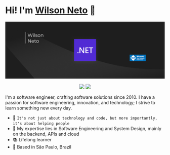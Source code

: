 # Hi! I'm [Wilson Neto](https://www.linkedin.com/in/wilsonnetobr/) 👋

![Capa Git](./cover.png)

<p align="center">
    <a href="https://www.youtube.com/@wilsonneto-dev/videos" target="_blank"><img src="https://img.shields.io/badge/-Youtube-2D2B55?style=flat-square&logo=Youtube&logoColor=white"/></a>
    <a href="https://www.linkedin.com/in/wilsonnetobr/" target="_blank"><img src="https://img.shields.io/badge/-LinkedIn-2D2B55?style=flat-square&logo=linkedin&logoColor=white"/></a>
</p>

I'm a software engineer, crafting software solutions since 2010. I have a passion for software engineering, innovation, and technology; I strive to learn something new every day.<br />

- :rocket: `It's not just about technology and code, but more importantly, it's about helping people`
- :purple_heart: My expertise lies in Software Engineering and System Design, mainly on the backend, APIs and cloud
- :books: Lifelong learner
- :pushpin: Based in São Paulo, Brazil
